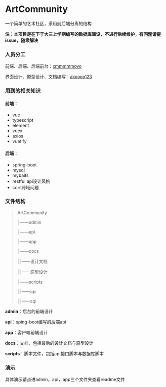 # ArtCommunity
一个简单的艺术社区，采用前后端分离的结构

**注：本项目是在下于大三上学期编写的数据库课设，不进行后续维护，有问题请提issue，随缘解决**

### 人员分工

前端、后端、后端前台：[xmmmmmovo](https://github.com/xmmmmmovo)

界面设计、原型设计、文档编写：[akoooo123](https://github.com/akoooo123)

### 用到的相关知识

#### 前端：

- vue
- typescript
- element
- vuex
- axios
- vuetify

#### 后端：

- spring-boot
- mysql
- mybaits
- restful api设计风格
- cors跨域问题

### 文件结构

>  ArtCommunity
>
> | ——admin
>
> | ——api
>
> | ——app
>
> | ——docs
>
> |       |——设计文档
>
> |       |——原型设计
>
> | ——scripts
>
> |        |——api
>
> |        |——sql

**admin**：后台的前端设计

**api**：sping-boot编写的后端api

**app**：客户端前端设计

**docs**：文档，包括最后的设计文档与原型设计

**scripts**：脚本文件，包括api接口脚本与数据库脚本

### 演示

具体演示请点进admin，api，app三个文件夹查看readme文件